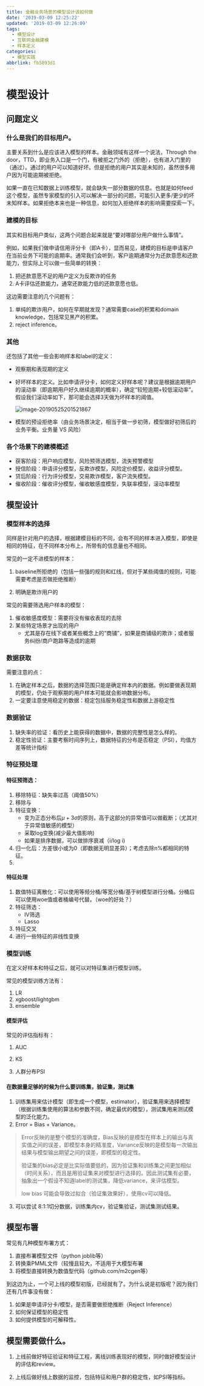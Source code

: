 ```yaml
---
title: 金融业务场景的模型设计该如何做
date: '2019-03-09 12:25:22'
updated: '2019-03-09 12:26:09'
tags:
  - 模型设计
  - 互联网金融建模
  - 样本定义
categories:
  - 模型实践
abbrlink: fb5893d1
---
```

# 模型设计



## 问题定义

### 什么是我们的目标用户。

主要关系到什么是应该进入模型的样本。金融领域有这样一个说法，Through the door，TTD，即业务入口是一个门，有被拒之门外的（拒绝），也有进入门里的（通过）。通过的用户可以知道好坏。但是拒绝的用户其实是未知的，虽然很多用户因为可能逾期被拒绝。

如果一直在已知数据上训练模型，就会缺失一部分数据的信息。也就是如何feed这个模型，虽然专家模型的引入可以解决一部分的问题，可能引入更多/更少的坏未知样本。如果拒绝本来也是一种信息，如何加入拒绝样本的影响需要探索一下。

### 建模的目标

其实和目标用户类似，这两个问题合起来就是“要对哪部分用户做什么事情”。

例如，如果我们做申请信用评分卡（即A卡），显而易见，建模的目标是申请客户在当前业务下可能的逾期率。通常我们会听到，客户逾期通常分为还款意愿和还款能力，但实际上可以做一些简单的转换：

1. 把还款意愿不足的用户定义为反欺诈的任务
2. A卡评估还款能力，通常还款能力低的还款意愿也低。

这边需要注意的几个问题有：

1. 单纯的欺诈用户，如何在早期就发现？通常需要case的积累和domain knowledge，包括常见黑产的积累。
2. reject inference。



### 其他

还包括了其他一些会影响样本和label的定义：

- 观察期和表现期的定义

- 好坏样本的定义。比如申请评分卡，如何定义好样本呢？建议是根据逾期用户的滚动率（即逾期用户好久继续逾期的概率），确定“较短逾期+较低滚动率”。假设我们滚动率如下，那可能会选择3天做为坏样本的阈值。

    ![image-20190525201521867](../../uploads/assets/image-20190525201518518.png)

- 模型的预设拒绝率（由业务场景决定，相当于做一步初筛，模型做好初筛后的业务平衡。业务量 VS 风险）



### 各个场景下的建模概述

- 获客阶段：用户响应模型，风险预筛选模型，流失预警模型
- 授信阶段：申请评分模型，反欺诈模型，风险定价模型，收益评分模型。
- 贷后阶段：行为评分模型，交易欺诈模型，客户流失模型。
- 催收阶段：催收评分模型，催收敏感度模型，失联率模型，滚动率模型

  

## 模型设计

### 模型样本的选择

同样是针对用户的选择，根据建模目标的不同，会有不同的样本进入模型，即使是相同的特征，在不同样本分布上，所带有的信息量也不相同。

常见的一定不进模型的样本：

1. baseline所拒绝的（包括一些强的规则和红线，但对于某些阈值的规则，可能需要考虑是否做拒绝推断）

2. 明确是欺诈用户的

    

常见的需要筛选用户样本的模型：

1. 催收敏感度模型：需要将没有催收表现的去除
2. 某些特定场景才出现的用户
    - 尤其是存在线下或者某些概念上的“商铺”，如果是商铺级的欺诈；或者服务纠纷/商户跑路等造成的逾期



### 数据获取

需要注意的点：

1. 在确定样本之后，数据的选择范围只能是确定样本内的数据。例如要做表现期的模型，仍处于观察期的用户样本可能就会影响数据分布。
2. 一定要注意使用稳定的数据：稳定包括服务稳定性和数据上游稳定性



### 数据验证

1. 缺失率的验证：看历史上能获得的数据中，数据的完整性是怎么样的。
2. 稳定性验证：主要考察时间序列上，数据特征的分布是否稳定（PSI），均值方差等统计指标





### 特征预处理

#### 特征预筛选：

1. 移除特征：缺失率过高（阈值50%）
2. 移除与
3. 特征变换：
    - 变为正态分布后$\mu + 3\sigma$的原则，高于这部分的异常值可以做截断；（尤其对于异常值敏感的模型）
    - 采取log变换(减少最大值影响)
    - 如果是排序数据，可以做排序衰减（i/log i)
4. 归一化后：方差很小或为0（即数据无明显差异）；考虑去除n%都相同的特征。
5. 

#### 特征处理

1. 数值特征离散化：可以使用等频分桶/等宽分桶/基于树模型进行分桶。分桶后可以使用woe值或者桶编号代替。（woe的好处？）
2. 特征筛选：
    - IV筛选
    - Lasso
3. 特征交叉
4. 进行一些特征的非线性变换



### 模型训练

在定义好样本和特征之后，就可以对特征集进行模型训练。

常见的模型训练方法有：

1. LR
2. xgboost/lightgbm
3. ensemble

#### 模型评估

  常见的评估指标有：

1. AUC

2. KS

3. 人群分布PSI

    

#### 在数据量足够的时候为什么要训练集，验证集，测试集

1. 训练集用来估计模型（即生成一个模型，estimator），验证集用来选择模型（根据训练集使用的算法和参数不同，确定最优的模型），测试集用来测试模型的泛化能力。
2. Error = Bias + Variance。

> Error反映的是整个模型的准确度，Bias反映的是模型在样本上的输出与真实值之间的误差，即模型本身的精准度，Variance反映的是模型每一次输出结果与模型输出期望之间的误差，即模型的稳定性。
>
> 验证集的bias必定是比实际值要低的，因为验证集和训练集之间更加相似（时间关系），而且是用验证集来对模型进行选择的。因此测试集有必要，抽象出一个假设不知道label的测试集，降低variance，来评估模型。
>
> low bias 可能会导致过拟合（验证集效果好），使用cv可以降低。

3. 可以尝试 8:1:1切分数据，训练集内cv，验证集验证，测试集测试结果。



## 模型布署

常见有几种模型布署方式：

1. 直接布署模型文件（python joblib等）
2. 转换乘PMML文件（较慢且较大，不适用于大模型布署
3. 将模型直接转换为数值型代码（github.com/m2cgen等）



到这边为止，一个可上线的模型初版，已经就有了。为什么说是初版呢？因为我们还有几件事没有做：

1. 如果是申请评分卡/模型，是否需要做拒绝推断（Reject Inference）
2. 如何保证模型的稳定性
3. 如何提供模型的可解释性。

## 模型需要做什么。

1. 上线前做好特征验证和特征工程，离线训练表现好的模型，同时做好模型设计的评估和review。

2. 上线后做好线上数据的监控，包括特征和用户群的稳定性，如PSI等指标。